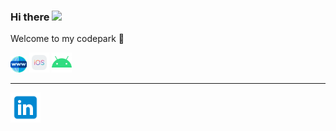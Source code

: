 ### Hi there <a href="https://mfahmialkautsar.github.io"><img src="https://media.giphy.com/media/hvRJCLFzcasrR4ia7z/giphy.gif" width="25px"></a>
Welcome to my codepark 🌳
<br/>

<code title="Web" alt="Web"><img width="26px" height="26px" src="./img/www-logo.svg"/></code>
<code title="iOS" alt="iOS"><img width="32px" height="32px" src="./img/ios-logo.svg"/></code>
<code title="Android" alt="Android"><img width="32px" height="32px" src="./img/android-logo.svg"/></code>

---
<a href="https://www.linkedin.com/in/mfahmialkautsar" target="_blank" alt="LinkedIn" title="LinkedIn"><img width="48px" height="48px" src="./img/linkedin-logo.svg"/></a>